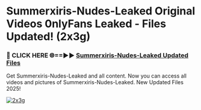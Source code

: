 # Summerxiris-Nudes-Leaked Original Videos 0nlyFans Leaked - Files Updated! (2x3g)

<h3>🔴 CLICK HERE 🌐==►► <a href="https://tinyurl.com/yrmya6cz" rel="nofollow">Summerxiris-Nudes-Leaked Updated Files</a></h3>

Get Summerxiris-Nudes-Leaked and all content. Now you can access all videos and pictures of Summerxiris-Nudes-Leaked. New Updated Files 2025!

[![2x3g](https://i.imgur.com/FMdXYCs.gif)](https://tinyurl.com/yrmya6cz)

